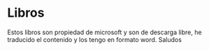 # Libros
Estos libros son propiedad de microsoft y son de descarga libre, he traducido el contenido y los tengo en formato word. Saludos
